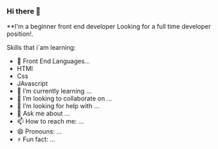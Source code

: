 ### Hi there 👋


**I'm a beginner front end developer Looking for a full time developer position!.

Skills that i´am learning:

- 🔭 Front End Languages...
- HTMl
- Css
- JAvascript
- 🌱 I’m currently learning ...
- 👯 I’m looking to collaborate on ...
- 🤔 I’m looking for help with ...
- 💬 Ask me about ...
- 📫 How to reach me: ...
- 😄 Pronouns: ...
- ⚡ Fun fact: ...



